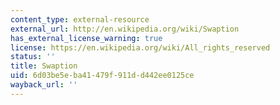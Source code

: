 ```yaml
---
content_type: external-resource
external_url: http://en.wikipedia.org/wiki/Swaption
has_external_license_warning: true
license: https://en.wikipedia.org/wiki/All_rights_reserved
status: ''
title: Swaption
uid: 6d03be5e-ba41-479f-911d-d442ee0125ce
wayback_url: ''
---
```

